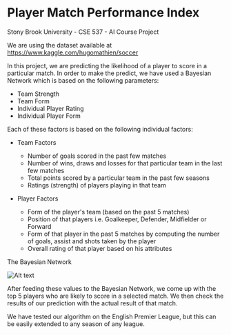 # Player Match Performance Index
Stony Brook University - CSE 537 - AI Course Project

We are using the dataset available at https://www.kaggle.com/hugomathien/soccer

In this project, we are predicting the likelihood of a player to score in a particular match. In order to make the predict, we have used a Bayesian Network which is based on the following parameters:
- Team Strength
- Team Form
- Individual Player Rating
- Individual Player Form

Each of these factors is based on the following individual factors:
- Team Factors
    - Number of goals scored in the past few matches
    - Number of wins, draws and losses for that particular team in the last few matches
    - Total points scored by a particular team in the past few seasons
    - Ratings (strength) of players playing in that team
    
- Player Factors
  - Form of the player's team (based on the past 5 matches)
  - Position of that players i.e. Goalkeeper, Defender, Midfielder or Forward
  - Form of that player in the past 5 matches by computing the number of goals, assist and shots taken by the player
  - Overall rating of that player based on his attributes
  
The Bayesian Network


![Alt text](https://cloud.githubusercontent.com/assets/13979092/21337925/9e9f8d82-c63f-11e6-9348-2aa7e4315781.png "Bayesian Network")

After feeding these values to the Bayesian Network, we come up with the top 5 players who are likely to score in a selected match. We then check the results of our prediction with the actual result of that match.

We have tested our algorithm on the English Premier League, but this can be easily extended to any season of any league.
